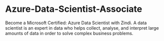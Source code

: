 # Azure-Data-Scientist-Associate
Become a Microsoft Certified: Azure Data Scientist with Zindi. A data scientist is an expert in data who helps collect, analyse, and interpret large amounts of data in order to solve complex business problems.
